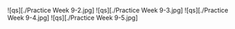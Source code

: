![qs][./Practice Week 9-2.jpg]
![qs][./Practice Week 9-3.jpg]
![qs][./Practice Week 9-4.jpg]
![qs][./Practice Week 9-5.jpg]
